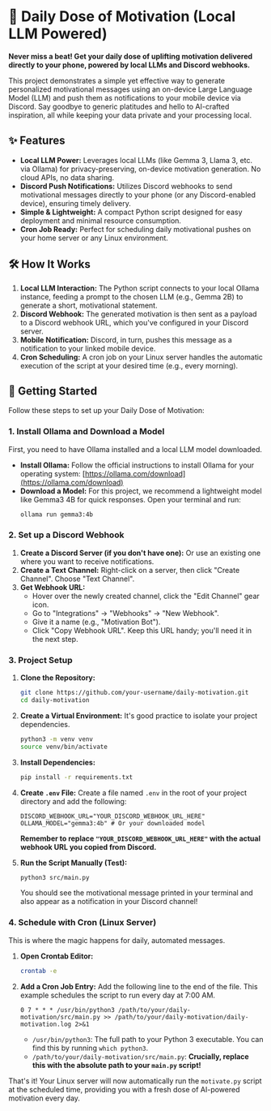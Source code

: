 # 🚀 Daily Dose of Motivation (Local LLM Powered)

**Never miss a beat! Get your daily dose of uplifting motivation delivered directly to your phone, powered by local LLMs and Discord webhooks.**

This project demonstrates a simple yet effective way to generate personalized motivational messages using an on-device Large Language Model (LLM) and push them as notifications to your mobile device via Discord. Say goodbye to generic platitudes and hello to AI-crafted inspiration, all while keeping your data private and your processing local.

## ✨ Features

*   **Local LLM Power:** Leverages local LLMs (like Gemma 3, Llama 3, etc. via Ollama) for privacy-preserving, on-device motivation generation. No cloud APIs, no data sharing.
*   **Discord Push Notifications:** Utilizes Discord webhooks to send motivational messages directly to your phone (or any Discord-enabled device), ensuring timely delivery.
*   **Simple & Lightweight:** A compact Python script designed for easy deployment and minimal resource consumption.
*   **Cron Job Ready:** Perfect for scheduling daily motivational pushes on your home server or any Linux environment.

## 🛠️ How It Works

1.  **Local LLM Interaction:** The Python script connects to your local Ollama instance, feeding a prompt to the chosen LLM (e.g., Gemma 2B) to generate a short, motivational statement.
2.  **Discord Webhook:** The generated motivation is then sent as a payload to a Discord webhook URL, which you've configured in your Discord server.
3.  **Mobile Notification:** Discord, in turn, pushes this message as a notification to your linked mobile device.
4.  **Cron Scheduling:** A cron job on your Linux server handles the automatic execution of the script at your desired time (e.g., every morning).

## 🚀 Getting Started

Follow these steps to set up your Daily Dose of Motivation:

### 1. Install Ollama and Download a Model

First, you need to have Ollama installed and a local LLM model downloaded.

*   **Install Ollama:** Follow the official instructions to install Ollama for your operating system: [https://ollama.com/download](https://ollama.com/download)
*   **Download a Model:** For this project, we recommend a lightweight model like Gemma3 4B for quick responses. Open your terminal and run:
    ```bash
    ollama run gemma3:4b
    ```

### 2. Set up a Discord Webhook

1.  **Create a Discord Server (if you don't have one):** Or use an existing one where you want to receive notifications.
2.  **Create a Text Channel:** Right-click on a server, then click "Create Channel". Choose "Text Channel".
3.  **Get Webhook URL:**
    *   Hover over the newly created channel, click the "Edit Channel" gear icon.
    *   Go to "Integrations" -> "Webhooks" -> "New Webhook".
    *   Give it a name (e.g., "Motivation Bot").
    *   Click "Copy Webhook URL". Keep this URL handy; you'll need it in the next step.

### 3. Project Setup

1.  **Clone the Repository:**
    ```bash
    git clone https://github.com/your-username/daily-motivation.git
    cd daily-motivation
    ```

2.  **Create a Virtual Environment:** It's good practice to isolate your project dependencies.
    ```bash
    python3 -m venv venv
    source venv/bin/activate
    ```

3.  **Install Dependencies:**
    ```bash
    pip install -r requirements.txt
    ```

4.  **Create `.env` File:** Create a file named `.env` in the root of your project directory and add the following:
    ```dotenv
    DISCORD_WEBHOOK_URL="YOUR_DISCORD_WEBHOOK_URL_HERE"
    OLLAMA_MODEL="gemma3:4b" # Or your downloaded model
    ```
    **Remember to replace `"YOUR_DISCORD_WEBHOOK_URL_HERE"` with the actual webhook URL you copied from Discord.**

5.  **Run the Script Manually (Test):**
    ```bash
    python3 src/main.py
    ```
    You should see the motivational message printed in your terminal and also appear as a notification in your Discord channel!

### 4. Schedule with Cron (Linux Server)

This is where the magic happens for daily, automated messages.

1.  **Open Crontab Editor:**
    ```bash
    crontab -e
    ```

2.  **Add a Cron Job Entry:** Add the following line to the end of the file. This example schedules the script to run every day at 7:00 AM.

    ```cron
    0 7 * * * /usr/bin/python3 /path/to/your/daily-motivation/src/main.py >> /path/to/your/daily-motivation/daily-motivation.log 2>&1
    ```
    *   `/usr/bin/python3`: The full path to your Python 3 executable. You can find this by running `which python3`.
    *   `/path/to/your/daily-motivation/src/main.py`: **Crucially, replace this with the absolute path to your `main.py` script!**

That's it! Your Linux server will now automatically run the `motivate.py` script at the scheduled time, providing you with a fresh dose of AI-powered motivation every day.

